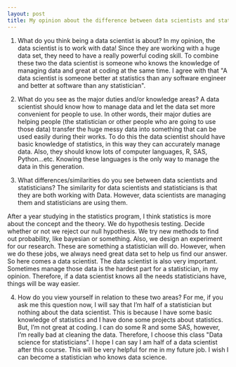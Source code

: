 ```yaml
---
layout: post
title: My opinion about the difference between data scientists and statisticians!
---
```


1.	What do you think being a data scientist is about?
  In my opinion, the data scientist is to work with data! Since they are working with a huge data set, they need to have a really powerful coding skill. To combine these two the data scientist is someone who knows the knowledge of managing data and great at coding at the same time. I agree with that "A data scientist is someone better at statistics than any software engineer and better at software than any statistician".


2.	What do you see as the major duties and/or knowledge areas? 
  A data scientist should know how to manage data and let the data set more convenient for people to use. In other words, their major duties are helping people (the statistician or other people who are going to use those data) transfer the huge messy data into something that can be used easily during their works. To do this the data scientist should have basic knowledge of statistics, in this way they can accurately manage data. Also, they should know lots of computer languages, R, SAS, Python...etc. Knowing these languages is the only way to manage the data in this generation.


3.	What differences/similarities do you see between data scientists and statisticians?
  The similarity for data scientists and statisticians is that they are both working with Data. However, data scientists are managing them and statisticians are using them.

  After a year studying in the statistics program, I think statistics is more about the concept and the theory. We do hypothesis testing. Decide whether or not we reject our null hypothesis. We try new methods to find out probability, like bayesian or something. Also, we design an experiment for our research. These are something a statistician will do. However, when we do these jobs, we always need great data set to help us find our answer. So here comes a data scientist.
  The data scientist is also very important.  Sometimes manage those data is the hardest part for a statistician, in my opinion. Therefore, if a data scientist knows all the needs statisticians have, things will be way easier.


4.	How do you view yourself in relation to these two areas?
  For me, if you ask me this question now, I will say that I’m half of a statistician but nothing about the data scientist. This is because I have some basic knowledge of statistics and I have done some projects about statistics. But, I’m not great at coding. I can do some R and some SAS, however, I’m really bad at cleaning the data. Therefore, I choose this class "Data science for statisticians". I hope I can say I am half of a data scientist after this course. This will be very helpful for me in my future job. I wish I can become a statistician who knows data science.

